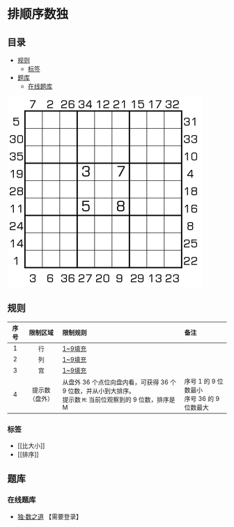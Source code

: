 # 排顺序数独
<!-- START doctoc generated TOC please keep comment here to allow auto update -->
<!-- DON'T EDIT THIS SECTION, INSTEAD RE-RUN doctoc TO UPDATE -->
## 目录

- [规则](#%E8%A7%84%E5%88%99)
  - [标签](#%E6%A0%87%E7%AD%BE)
- [题库](#%E9%A2%98%E5%BA%93)
  - [在线题库](#%E5%9C%A8%E7%BA%BF%E9%A2%98%E5%BA%93)

<!-- END doctoc generated TOC please keep comment here to allow auto update -->

![题](../../../images/sudoku/排顺序数独.png)

## 规则

| 序号  |  限制区域   | 限制规则                                                                  | 备注                               |
|:---:|:-------:|:----------------------------------------------------------------------|:---------------------------------|
|  1  |    行    | [1~9填充]                                                               |                                  |
|  2  |    列    | [1~9填充]                                                               |                                  |
|  3  |    宫    | [1~9填充]                                                               |                                  |
|  4  | 提示数（盘外） | 从盘外 36 个点位向盘内看，可获得 36 个 9 位数，并从小到大排序。<br/>提示数 `M`: 当前位观察到的 9 位数，排序是 M | 序号 1 的 9 位数最小<br/>序号 36 的 9 位数最大 |

### 标签

- [[比大小]]
- [[排序]]

## 题库

### 在线题库

- [独·数之道](http://www.sudokufans.org.cn/lx/game.index.php?type=ps) 【需要登录】

[1~9填充]: ../../../rules.md#1to9填充
